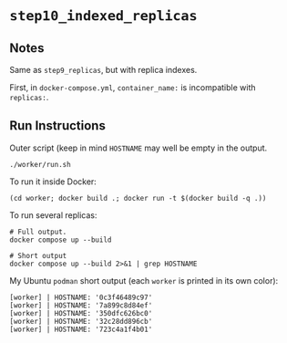 # `step10_indexed_replicas`

## Notes

Same as `step9_replicas`, but with replica indexes.

First, in `docker-compose.yml`, `container_name:` is incompatible with `replicas:`.

## Run Instructions

Outer script (keep in mind `HOSTNAME` may well be empty in the output.

```
./worker/run.sh
```

To run it inside Docker:

```
(cd worker; docker build .; docker run -t $(docker build -q .))
```

To run several replicas:

```
# Full output.
docker compose up --build

# Short output
docker compose up --build 2>&1 | grep HOSTNAME
```

My Ubuntu `podman` short output (each `worker` is printed in its own color):

```
[worker] | HOSTNAME: '0c3f46489c97'
[worker] | HOSTNAME: '7a899c8d84ef'
[worker] | HOSTNAME: '350dfc626bc0'
[worker] | HOSTNAME: '32c28dd896cb'
[worker] | HOSTNAME: '723c4a1f4b01'
```
